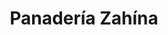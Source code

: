 ---
title: "Panadería Zahína"
url: /cochabamba/panaderia-zahina-avenida-general-jose-de-san-martin/
shop: panadería
---